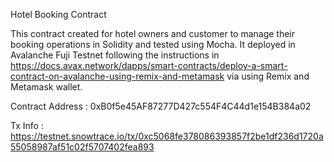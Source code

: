 Hotel Booking Contract

This contract created for hotel owners and customer to manage their booking operations in Solidity and tested using Mocha. It deployed in Avalanche Fuji Testnet following the instructions in https://docs.avax.network/dapps/smart-contracts/deploy-a-smart-contract-on-avalanche-using-remix-and-metamask via using Remix and Metamask wallet.

Contract Address : 0xB0f5e45AF87277D427c554F4C44d1e154B384a02

Tx Info : https://testnet.snowtrace.io/tx/0xc5068fe378086393857f2be1df236d1720a55058987af51c02f5707402fea893
